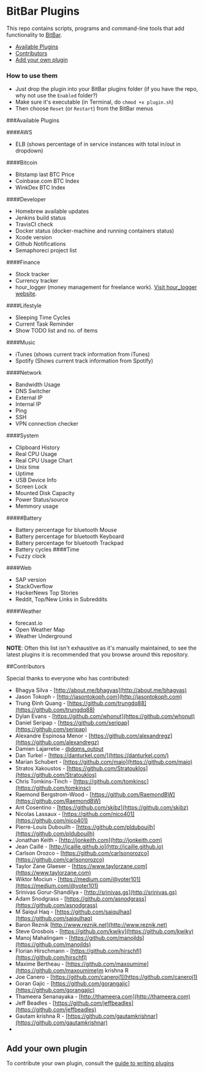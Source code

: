 # BitBar Plugins

This repo contains scripts, programs and command-line tools that add functionality to [BitBar](https://github.com/matryer/bitbar#get-started).

* [Available Plugins](https://github.com/matryer/bitbar-plugins#available-plugins)
* [Contributors](https://github.com/matryer/bitbar-plugins#contributors)
* [Add your own plugin](https://github.com/matryer/bitbar-plugins#add-your-own-plugin)

### How to use them

  * Just drop the plugin into your BitBar plugins folder (if you have the repo, why not use the `Enabled` folder?)
  * Make sure it's executable (in Terminal, do `chmod +x plugin.sh`)
  * Then choose `Reset` (or `Restart`) from the BitBar menus

###Available Plugins

####AWS
- ELB (shows percentage of in service instances with total in/out in dropdown)

####Bitcoin
- Bitstamp last BTC Price
- Coinbase.com BTC Index
- WinkDex BTC Index

####Developer
- Homebrew available updates
- Jenkins build status
- TravisCI check
- Docker status (docker-machine and running containers status)
- Xcode version
- Github Notifications
- Semaphoreci project list

####Finance
- Stock tracker
- Currency tracker
- hour_logger (money management for freelance work). [Visit hour_logger website](https://github.com/udeyrishi/hour_logger).

####Lifestyle
- Sleeping Time Cycles
- Current Task Reminder
- Show TODO list and no. of items

####Music
- iTunes (shows current track information from iTunes)
- Spotify (Shows current track information from Spotify)

####Network
- Bandwidth Usage
- DNS Switcher
- External IP
- Internal IP
- Ping
- SSH
- VPN connection checker

####System
- Clipboard History
- Real CPU Usage
- Real CPU Usage Chart
- Unix time
- Uptime
- USB Device Info
- Screen Lock
- Mounted Disk Capacity
- Power Status/source
- Memmory usage

#####Battery
- Battery percentage for bluetooth Mouse
- Battery percentage for bluetooth Keyboard
- Battery percentage for bluetooth Trackpad
- Battery cycles
####Time
- Fuzzy clock

####Web
- SAP version
- StackOverflow
- HackerNews Top Stories
- Reddit, Top/New Links in Subreddits

####Weather
- forecast.io
- Open Weather Map
- Weather Underground

**NOTE**: Often this list isn't exhaustive as it's manually maintained, to see the latest plugins it is recommended that you browse around this repository.

##Contributors

Special thanks to everyone who has contributed:

- Bhagya Silva - [http://about.me/bhagyas](http://about.me/bhagyas)
- Jason Tokoph - [http://jasontokoph.com](http://jasontokoph.com)
- Trung Đinh Quang - [https://github.com/trungdq88](https://github.com/trungdq88)
- Dylan Evans - [https://github.com/whonut](https://github.com/whonut)
- Daniel Seripap - [https://github.com/seripap](https://github.com/seripap)
- Alexandre Espinosa Menor - [https://github.com/alexandregz](https://github.com/alexandregz)
- Damien Lajarretie - [@dqms_output](https://twitter.com/dqms_output)
- Dan Turkel - [https://danturkel.com/](https://danturkel.com/)
- Marian Schubert - [https://github.com/maio](https://github.com/maio)
- Stratos Xakoustos - [https://github.com/Stratouklos](https://github.com/Stratouklos)
- Chris Tomkins-Tinch - [https://github.com/tomkinsc](https://github.com/tomkinsc)
- Raemond Bergstrom-Wood - [https://github.com/RaemondBW](https://github.com/RaemondBW)
- Ant Cosentino - [https://github.com/skibz](https://github.com/skibz)
- Nicolas Lassaux - [https://github.com/nico401](https://github.com/nico401)
- Pierre-Louis Dubouilh - [https://github.com/pldubouilh](https://github.com/pldubouilh)
- Jonathan Keith - [http://jonkeith.com](http://jonkeith.com)
- Jean Caillé - [http://jcaille.github.io](http://jcaille.github.io)
- Carlson Orozco - [https://github.com/carlsonorozco](https://github.com/carlsonorozco)
- Taylor Zane Glaeser - [https://www.taylorzane.com](https://www.taylorzane.com)
- Wiktor Mociun - [https://medium.com/@voter101](https://medium.com/@voter101)
- Srinivas Gorur-Shandilya - [http://srinivas.gs](http://srinivas.gs)
- Adam Snodgrass - [https://github.com/asnodgrass](https://github.com/asnodgrass)
- M Saiqul Haq - [https://github.com/saiqulhaq](https://github.com/saiqulhaq)
- Baron Reznik [http://www.reznik.net](http://www.reznik.net)
- Steve Grosbois - [https://github.com/kwiky](https://github.com/kwiky)
- Manoj Mahalingam - [https://github.com/manojlds](https://github.com/manojlds)
- Florian Hirschmann - [https://github.com/hirschfl](https://github.com/hirschfl)
- Maxime Bertheau - [https://github.com/maxoumime](https://github.com/maxoumime)m krishna R 
- Joe Canero - [https://github.com/caneroj1](https://github.com/caneroj1)
- Goran Gajic - [https://github.com/gorangajic](https://github.com/gorangajic)
- Thameera Senanayaka - [http://thameera.com](http://thameera.com)
- Jeff Beadles - [https://github.com/jeffbeadles](https://github.com/jeffbeadles)
- Gautam krishna R - [https://github.com/gautamkrishnar](https://github.com/gautamkrishnar)
- 
## Add your own plugin

To contribute your own plugin, consult the [guide to writing plugins](https://github.com/matryer/bitbar#writing-plugins)
